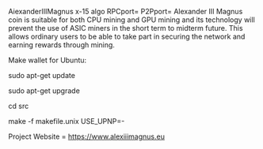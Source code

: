 AiexanderIIIMagnus
x-15 algo
RPCport=
P2Pport=
Alexander III Magnus coin is suitable for both CPU mining and GPU mining and its technology will prevent the use of ASIC miners in the short term to midterm future. This allows ordinary users to be able to take part in securing the network and earning rewards through mining.

Make wallet for Ubuntu:

sudo apt-get update

sudo apt-get upgrade

cd src

make -f makefile.unix USE_UPNP=-

Project Website = https://www.alexiiimagnus.eu
